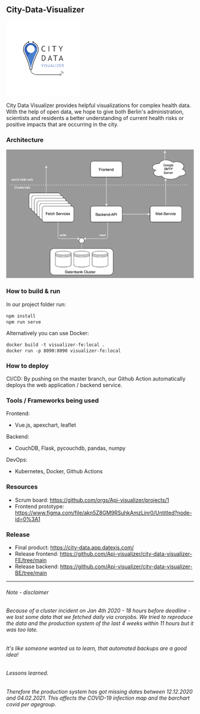 ## City-Data-Visualizer

![Logo](public/images/logo_color_m.png)

City Data Visualizer provides helpful visualizations for complex health data. With the help of open data, we hope to give both Berlin's administration, scientists and residents a better understanding of current health risks or positive impacts that are occurring in the city.

### Architecture
![Architecture](public/images/archtecture.png)

### How to build & run

In our project folder run:
```console
npm install
npm run serve
```

Alternatively you can use Docker:
```console
docker build -t visualizer-fe:local .
docker run -p 8090:8090 visualizer-fe:local
```

### How to deploy

CI/CD: By pushing on the master branch, our Github Action automatically deploys the web application / backend service.

### Tools / Frameworks being used

Frontend:
- Vue.js, apexchart, leaflet

Backend:
- CouchDB, Flask, pycouchdb, pandas, numpy

DevOps:
- Kubernetes, Docker, Github Actions

### Resources

- Scrum board: https://github.com/orgs/Api-visualizer/projects/1
- Frontend prototype: https://www.figma.com/file/akn5Z8GM9RSuhkAmzLinr0/Untitled?node-id=0%3A1

### Release
- Final product: https://city-data.app.datexis.com/
- Release frontend: https://github.com/Api-visualizer/city-data-visualizer-FE/tree/main
- Release backend: https://github.com/Api-visualizer/city-data-visualizer-BE/tree/main

___________________
###### Note - disclaimer

###### Because of a cluster incident on Jan 4th 2020 - 18 hours before deadline - we lost some data that we fetched daily via cronjobs. We tried to reproduce the data and the production system of the last 4 weeks within 11 hours but it was too late. 

###### It's like someone wanted us to learn, that *automated backups* are a good idea!

###### Lessons learned.

###### Therefore the production system has got missing dates between 12.12.2020 and 04.02.2021. This affects the COVID-19 infection map and the barchart covid per agegroup.


